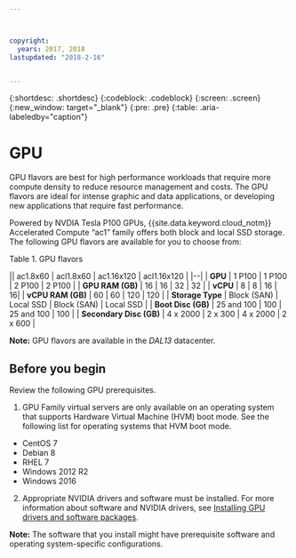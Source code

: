 ```yaml
---



copyright:
  years: 2017, 2018
lastupdated: "2018-2-16"


---
```


{:shortdesc: .shortdesc}
{:codeblock: .codeblock}
{:screen: .screen}
{:new_window: target="_blank"}
{:pre: .pre}
{:table: .aria-labeledby="caption"}

# GPU
GPU flavors are best for high performance workloads that require more compute density to reduce resource management and costs. The GPU flavors are ideal for intense graphic and data applications, or developing new applications that require fast performance.

Powered by NVDIA Tesla P100 GPUs, {{site.data.keyword.cloud_notm}} Accelerated Compute “ac1” family offers both block and local SSD storage. The following GPU flavors are available for you to choose from:  

<CAPTION>Table 1. GPU flavors</CAPTION>
 
|| ac1.8x60 | acl1.8x60 | ac1.16x120 | acl1.16x120 |
|--| 
| <b>GPU</b> | 1 P100 | 1 P100 | 2 P100 | 2 P100 |
| <b>GPU RAM (GB)</b> | 16 | 16 | 32 | 32 |
| <b>vCPU</b> | 8 | 8 | 16 | 16|
| <b>vCPU RAM (GB)</b> | 60 | 60 | 120 | 120 |
| <b>Storage Type</b> | Block (SAN) | Local SSD | Block (SAN) | Local SSD |
| <b>Boot Disc (GB)</b> | 25 and 100 | 100 | 25 and 100 | 100 |
| <b>Secondary Disc (GB)</b> | 4 x 2000 | 2 x 300 | 4 x 2000 | 2 x 600 |

**Note:** GPU flavors are available in the _DAL13_ datacenter.

## Before you begin
Review the following GPU prerequisites.

1. GPU Family virtual servers are only available on an operating system that supports Hardware Virtual Machine (HVM) boot mode. See the following list for operating systems that HVM boot mode.  
  - CentOS 7
  - Debian 8
  - RHEL 7
  - Windows 2012 R2
  - Windows 2016

2. Appropriate NVIDIA drivers and software must be installed. For more information about software and NVIDIA drivers, see [Installing GPU drivers and software packages](../vsi/vsi_gpu_nvidia_drivers.html).

**Note:** The software that you install might have prerequisite software and operating system-specific configurations.



